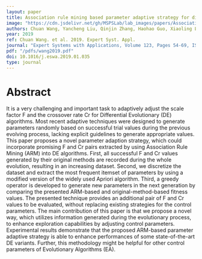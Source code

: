 ```yaml
---
layout: paper
title: Association rule mining based parameter adaptive strategy for differential evolution algorithms
image: "https://cdn.jsdelivr.net/gh/MSPSLab/lab_images/papers/Association-rule-mining.png"
authors: Chuan Wang, Yancheng Liu, Qinjin Zhang, Haohao Guo, Xiaoling Liang, Yang Chen, Minyi Xu, Yi Wei
year: 2019
ref: Chuan Wang. et al. 2019. Expert Syst. Appl.
journal: "Expert Systems with Applications, Volume 123, Pages 54-69, ISSN 0957-4174 "
pdf: "/pdfs/wang2019.pdf"
doi: 10.1016/j.eswa.2019.01.035
type: journal
---
```


# Abstract

It is a very challenging and important task to adaptively adjust the scale factor F and the crossover rate Cr for Differential Evolutionary (DE) algorithms. Most recent adaptive techniques were designed to generate parameters randomly based on successful trial values during the previous evolving process, lacking explicit guidelines to generate appropriate values. This paper proposes a novel parameter adaption strategy, which could incorporate promising F and Cr pairs extracted by using Association Rule Mining (ARM) into DE algorithms. First, all successful F and Cr values generated by their original methods are recorded during the whole evolution, resulting in an increasing dataset. Second, we discretize the dataset and extract the most frequent itemset of parameters by using a modified version of the widely used Apriori algorithm. Third, a greedy operator is developed to generate new parameters in the next generation by comparing the presented ARM-based and original-method-based fitness values. The presented technique provides an additional pair of F and Cr values to be evaluated, without replacing existing strategies for the control parameters. The main contribution of this paper is that we propose a novel way, which utilizes information generated during the evolutionary process, to enhance exploration capabilities by adjusting control parameters. Experimental results demonstrate that the proposed ARM-based parameter adaptive strategy is able to enhance performances of some state-of-the-art DE variants. Further, this methodology might be helpful for other control parameters of Evolutionary Algorithms (EA).
